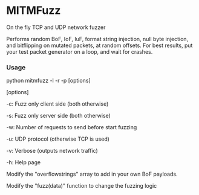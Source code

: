 # MITMFuzz
On the fly TCP and UDP network fuzzer

Performs random BoF, IoF, IuF, format string injection, null byte injection, and bitflipping on mutated packets, at random offsets. For best results, put your test packet generator on a loop, and wait for crashes.

### Usage

python mitmfuzz -l <localport> -r <remotehost> -p <remoteport> [options]

[options]

-c: Fuzz only client side (both otherwise)

-s: Fuzz only server side (both otherwise)

-w: Number of requests to send before start fuzzing

-u: UDP protocol (otherwise TCP is used)

-v: Verbose (outputs network traffic)

-h: Help page


Modify the "overflowstrings" array to add in your own BoF payloads.

Modify the "fuzz(data)" function to change the fuzzing logic
